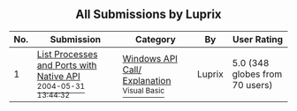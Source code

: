 ﻿<div align="center">

## All Submissions by Luprix

</div>

No.  | Submission | Category | By   | User Rating
---- | ---------- | -------- | ---- | -----------
1 | [List Processes and Ports with Native API<br /><sup>2004-05-31 13:44:32</sup>](https://github.com/Planet-Source-Code/luprix-list-processes-and-ports-with-native-api__1-54119) | [Windows API Call/ Explanation<br /><sup>Visual Basic</sup>](../ByCategory/windows-api-call-explanation__1-39.md) | Luprix | 5.0 (348 globes from 70 users)
